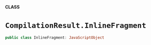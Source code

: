 **CLASS**

# `CompilationResult.InlineFragment`

```swift
public class InlineFragment: JavaScriptObject
```
